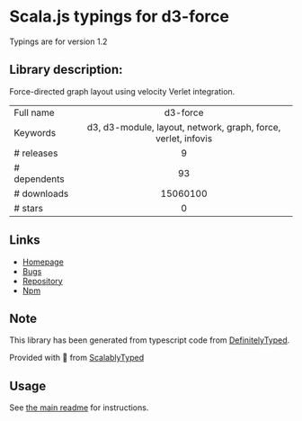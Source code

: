 
# Scala.js typings for d3-force

Typings are for version 1.2

## Library description:
Force-directed graph layout using velocity Verlet integration.

|                    |                 |
| ------------------ | :-------------: |
| Full name          | d3-force |
| Keywords           | d3, d3-module, layout, network, graph, force, verlet, infovis |
| # releases         | 9 |
| # dependents       | 93 |
| # downloads        | 15060100 |
| # stars            | 0 |

## Links
- [Homepage](https://d3js.org/d3-force/)
- [Bugs](https://github.com/d3/d3-force/issues)
- [Repository](https://github.com/d3/d3-force)
- [Npm](https://www.npmjs.com/package/d3-force)
    


## Note
This library has been generated from typescript code from [DefinitelyTyped](https://definitelytyped.org).

Provided with :purple_heart: from [ScalablyTyped](https://github.com/oyvindberg/ScalablyTyped)

## Usage
See [the main readme](../../readme.md) for instructions.


